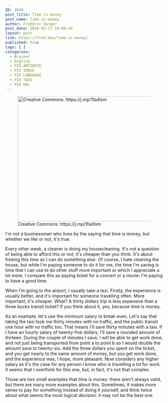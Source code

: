 ```yaml
---
ID: 2640
post_title: Time is money
post_name: time-is-money
author: Frédéric Harper
post_date: 2014-02-17 16:00:44
layout: post
link: https://fred.dev/time-is-money/
published: true
tags: [ ]
categories:
  - Brainer
  - English
  - FIX ANTIDOTE
  - FIX IMAGE
  - FIX LANGUAGE
  - FIX TAGS
  - FIX URL
---
```

<figure><img alt="Creative Commons: https://j.mp/1fadIsm" src="http://fred.dev/wp-content/uploads/2014/02/money.jpg" width="600" height="399" /><figcaption> Creative Commons: https://j.mp/1fadIsm</figcaption></figure>
I'm not a businessman who lives by the saying that time is money, but whether we like or not, it's true.

Every other week, a cleaner is doing my housecleaning. It's not a question of being able to afford this or not; it's cheaper than you think. It's about freeing this time so I can do something else. Of course, I hate cleaning the house, but while I'm paying someone to do it for me, the time I'm saving is time that I can use to do other stuff more important or which I appreciate a lot more. I compare this as paying ticket for a concert or a movie: I'm paying to have a good time.

When I'm going to the airport, I usually take a taxi. Firstly, the experience is usually better, and it's important for someone travelling often. More important, it's cheaper. What? A thirty dollars trip is less expensive than a three bucks transit ticket? If you think about it, yes, because time is money.

As an example, let's use the minimum salary to break even. Let's say that taking the taxi took me thirty minutes with no traffic, and the public transit one hour with no traffic too. That means I'll save thirty minutes with a taxi. If I have an hourly salary of twenty-five dollars, I'll save a rounded amount of thirteen. During the couple of minutes I save, I will be able to get work done, and not just being transported from point a to point b so I would double the amount save to twenty-six. Add the three dollars you spent on the ticket, and you get nearly to the same amount of money, but you get work done, and the experience was, I hope, more pleasant. Now considers any higher salary as it's the case for any person I know who is travelling a lot for work. It seems that I overthink for this one, but, in fact, it's not that complex.

Those are two small examples that time is money: there aren't always valid, but there are many more examples about this. Sometimes, it makes more sense to pay for something instead of doing it yourself, and think twice about what seems the most logical decision: it may not be the best one.